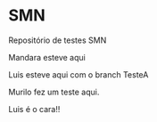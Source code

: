 ﻿# SMN
Repositório de testes SMN

Mandara esteve aqui

Luis esteve aqui com o branch TesteA

Murilo fez um teste aqui.

Luis é o cara!!